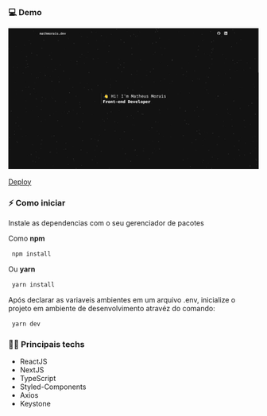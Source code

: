 ### 💻 Demo

<img src=".github/assets/homepage.png" alt="Inicio" />

[Deploy](https://mathmorais.dev)

### ⚡ Como iniciar

Instale as dependencias com o seu gerenciador de pacotes

Como **npm**

```bash
 npm install
```

Ou **yarn**

```bash
 yarn install
```

Após declarar as variaveis ambientes em um arquivo .env, inicialize o projeto em ambiente de desenvolvimento atravéz do comando:

```bash
 yarn dev
```

### 🧑‍🔬 Principais techs

- ReactJS
- NextJS
- TypeScript
- Styled-Components
- Axios
- Keystone
